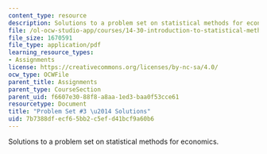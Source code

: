 ```yaml
---
content_type: resource
description: Solutions to a problem set on statistical methods for economics.
file: /ol-ocw-studio-app/courses/14-30-introduction-to-statistical-methods-in-economics-spring-2009/7b7388dfecf65bb2c5efd41bcf9a60b6_MIT14_30s09_sol_pset03.pdf
file_size: 1670591
file_type: application/pdf
learning_resource_types:
- Assignments
license: https://creativecommons.org/licenses/by-nc-sa/4.0/
ocw_type: OCWFile
parent_title: Assignments
parent_type: CourseSection
parent_uid: f6607e30-88f8-a8aa-1ed3-baa0f53cce61
resourcetype: Document
title: "Problem Set #3 \u2014 Solutions"
uid: 7b7388df-ecf6-5bb2-c5ef-d41bcf9a60b6
---
```

Solutions to a problem set on statistical methods for economics.